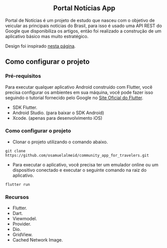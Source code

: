 <h2 align="center">
  Portal Notícias App
</h2>

Portal de Notícias é um projeto de estudo que nasceu com o objetivo de veicular as principais notícias do Brasil, para isso é usado uma API REST do Google que disponibiliza os artigos, então foi realizado a construção de um aplicativo básico mas muito estratégico.

Design foi inspirado [nesta página](https://dribbble.com/shots/6087140-News-App-Design).

## Como configurar o projeto

### Pré-requisitos

Para executar qualquer aplicativo Android construído com Flutter, você precisa configurar os ambientes em sua máquina, você pode fazer isso seguindo o tutorial fornecido pelo Google no [Site Oficial do Flutter](https://flutter.dev/docs/get-started/install).

- SDK Flutter.
- Android Studio. (para baixar o SDK Android)
- Xcode. (apenas para desenvolvimento iOS)

### Como configurar o projeto

-   Clonar o projeto utilizando o comando abaixo.
 
```shell
git clone https://github.com/osamuelalmeid/community_app_for_travelers.git
```

-   Para executar o aplicativo, você precisa ter um emulador online ou um dispositivo conectado e executar o seguinte comando na raiz do aplicativo.

```shell
flutter run
```

### Recursos
-   Flutter.
-   Dart.
-   Viewmodel.
-   Provider.
-   Dio.
-   GridView.
-   Cached Network Image.
